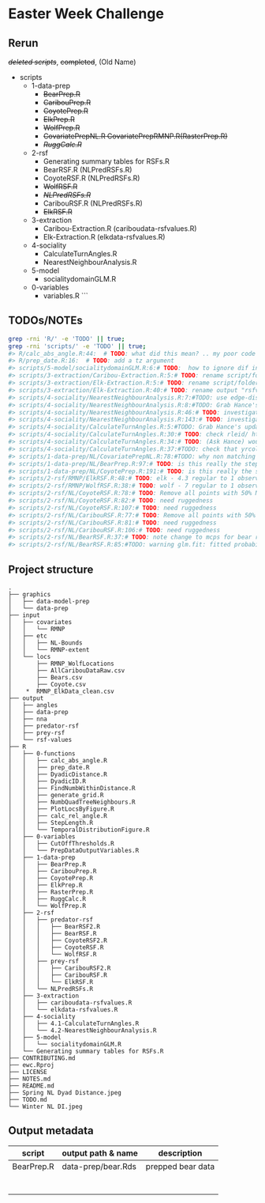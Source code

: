 
<!-- README.md is generated from README.Rmd. Please edit that file -->

# Easter Week Challenge

## Rerun

~~*deleted scripts*~~, ~~completed~~, (Old Name)

  - scripts
      - 1-data-prep
          - ~~BearPrep.R~~
          - ~~CaribouPrep.R~~
          - ~~CoyotePrep.R~~
          - ~~ElkPrep.R~~
          - ~~WolfPrep.R~~
          - ~~CovariatePrepNL.R CovariatePrepRMNP.R(RasterPrep.R)~~
          - ~~*RuggCalc.R*~~
      - 2-rsf
          - Generating summary tables for RSFs.R
          - BearRSF.R (NLPredRSFs.R)
          - CoyoteRSF.R (NLPredRSFs.R)
          - ~~WolfRSF.R~~
          - ~~*NLPredRSFs.R*~~
          - CaribouRSF.R (NLPredRSFs.R)
          - ~~ElkRSF.R~~
      - 3-extraction
          - Caribou-Extraction.R (cariboudata-rsfvalues.R)
          - Elk-Extraction.R (elkdata-rsfvalues.R)
      - 4-sociality
          - CalculateTurnAngles.R
          - NearestNeighbourAnalysis.R
      - 5-model
          - socialitydomainGLM.R
      - 0-variables
          - variables.R \`\`\`

## TODOs/NOTEs

``` bash
grep -rni 'R/' -e 'TODO' || true;
grep -rni 'scripts/' -e 'TODO' || true;
#> R/calc_abs_angle.R:44:  # TODO: what did this mean? .. my poor code commenting
#> R/prep_date.R:16:  # TODO: add a tz argument
#> scripts/5-model/socialitydomainGLM.R:6:# TODO:  how to ignore dif in line endings/force git to use one
#> scripts/3-extraction/Caribou-Extraction.R:5:# TODO: rename script/folder to domain? domain extraction? etc
#> scripts/3-extraction/Elk-Extraction.R:5:# TODO: rename script/folder to domain? domain extraction? etc
#> scripts/3-extraction/Elk-Extraction.R:40:# TODO: rename output "rsfvalues"
#> scripts/4-sociality/NearestNeighbourAnalysis.R:7:#TODO: use edge-dist/nn instead
#> scripts/4-sociality/NearestNeighbourAnalysis.R:8:#TODO: Grab Hance's updated social metrics from modeling script
#> scripts/4-sociality/NearestNeighbourAnalysis.R:46:# TODO: investigate the both coords and ..coords exist in calling scope data.table error
#> scripts/4-sociality/NearestNeighbourAnalysis.R:143:# TODO: investigate the both coords and ..coords exist in calling scope data.table error
#> scripts/4-sociality/CalculateTurnAngles.R:5:#TODO: Grab Hance's updated social metrics from modeling script
#> scripts/4-sociality/CalculateTurnAngles.R:30:# TODO: check rleid/ http://stackoverflow.com/q/21421047/559784
#> scripts/4-sociality/CalculateTurnAngles.R:34:# TODO: (Ask Hance) would it be better if we had range from 0-360 instead? for dif abs angle
#> scripts/4-sociality/CalculateTurnAngles.R:37:#TODO: check that yrcol is well handled
#> scripts/1-data-prep/NL/CovariatePrepNL.R:78:#TODO: why non matching origin
#> scripts/1-data-prep/NL/BearPrep.R:97:# TODO: is this really the step length threshold?? 
#> scripts/1-data-prep/NL/CoyotePrep.R:191:# TODO: is this really the step length threshold?? 
#> scripts/2-rsf/RMNP/ElkRSF.R:48:# TODO: elk - 4.3 regular to 1 observed
#> scripts/2-rsf/RMNP/WolfRSF.R:38:# TODO: wolf - 7 regular to 1 observed
#> scripts/2-rsf/NL/CoyoteRSF.R:78:# TODO: Remove all points with 50% NA data
#> scripts/2-rsf/NL/CoyoteRSF.R:82:# TODO: need ruggedness
#> scripts/2-rsf/NL/CoyoteRSF.R:107:# TODO: need ruggedness
#> scripts/2-rsf/NL/CaribouRSF.R:77:# TODO: Remove all points with 50% NA data
#> scripts/2-rsf/NL/CaribouRSF.R:81:# TODO: need ruggedness
#> scripts/2-rsf/NL/CaribouRSF.R:106:# TODO: need ruggedness
#> scripts/2-rsf/NL/BearRSF.R:37:# TODO: note change to mcps for bear rsf
#> scripts/2-rsf/NL/BearRSF.R:85:#TODO: warning glm.fit: fitted probabilities numerically 0 or 1 occurred
```

## Project structure

    .
    ├── graphics
    │   ├── data-model-prep
    │   └── data-prep
    ├── input
    │   ├── covariates
    │   │   └── RMNP
    │   ├── etc
    │   │   ├── NL-Bounds
    │   │   └── RMNP-extent
    │   └── locs
    │       ├── RMNP_WolfLocations
    │       ├── AllCaribouDataRaw.csv
    │       ├── Bears.csv
    │       ├── Coyote.csv
    │    *  RMNP_ElkData_clean.csv
    ├── output
    │   ├── angles
    │   ├── data-prep
    │   ├── nna
    │   ├── predator-rsf
    │   ├── prey-rsf
    │   └── rsf-values
    ├── R
    │   ├── 0-functions
    │   │   ├── calc_abs_angle.R
    │   │   ├── prep_date.R
    │   │   ├── DyadicDistance.R
    │   │   ├── DyadicID.R
    │   │   ├── FindNumbWithinDistance.R
    │   │   ├── generate_grid.R
    │   │   ├── NumbQuadTreeNeighbours.R
    │   │   ├── PlotLocsByFigure.R
    │   │   ├── calc_rel_angle.R
    │   │   ├── StepLength.R
    │   │   └── TemporalDistributionFigure.R
    │   ├── 0-variables
    │   │   ├── CutOffThresholds.R
    │   │   └── PrepDataOutputVariables.R
    │   ├── 1-data-prep
    │   │   ├── BearPrep.R
    │   │   ├── CaribouPrep.R
    │   │   ├── CoyotePrep.R
    │   │   ├── ElkPrep.R
    │   │   ├── RasterPrep.R
    │   │   ├── RuggCalc.R
    │   │   └── WolfPrep.R
    │   ├── 2-rsf
    │   │   ├── predator-rsf
    │   │   │   ├── BearRSF2.R
    │   │   │   ├── BearRSF.R
    │   │   │   ├── CoyoteRSF2.R
    │   │   │   ├── CoyoteRSF.R
    │   │   │   └── WolfRSF.R
    │   │   ├── prey-rsf
    │   │   │   ├── CaribouRSF2.R
    │   │   │   ├── CaribouRSF.R
    │   │   │   └── ElkRSF.R
    │   │   └── NLPredRSFs.R
    │   ├── 3-extraction
    │   │   ├── cariboudata-rsfvalues.R
    │   │   └── elkdata-rsfvalues.R
    │   ├── 4-sociality
    │   │   ├── 4.1-CalculateTurnAngles.R
    │   │   └── 4.2-NearestNeighbourAnalysis.R
    │   ├── 5-model
    │   │   └── socialitydomainGLM.R
    │   └── Generating summary tables for RSFs.R
    ├── CONTRIBUTING.md
    ├── ewc.Rproj
    ├── LICENSE
    ├── NOTES.md
    ├── README.md
    ├── Spring NL Dyad Distance.jpeg
    ├── TODO.md
    └── Winter NL DI.jpeg

## Output metadata

| script     | output path & name | description       |
| ---------- | ------------------ | ----------------- |
| BearPrep.R | data-prep/bear.Rds | prepped bear data |
|            |                    |                   |
|            |                    |                   |
|            |                    |                   |
|            |                    |                   |
|            |                    |                   |
|            |                    |                   |
|            |                    |                   |
